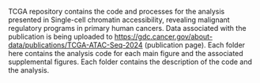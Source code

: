 TCGA repository contains the code and processes for the analysis presented in Single-cell chromatin accessibility, revealing malignant regulatory programs in primary human cancers. Data associated with the publication is being uploaded to https://gdc.cancer.gov/about-data/publications/TCGA-ATAC-Seq-2024 (publication page). Each folder here contains the analysis code for each main figure and the associated supplemental figures. Each folder contains the description of the code and the analysis. 

